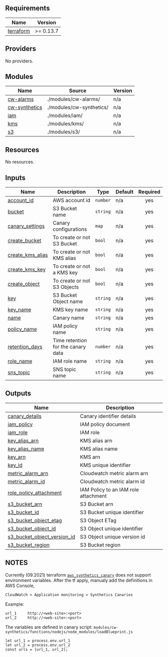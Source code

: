 <!-- BEGIN_TF_DOCS -->
## Requirements

| Name | Version |
|------|---------|
| <a name="requirement_terraform"></a> [terraform](#requirement\_terraform) | >= 0.13.7 |

## Providers

No providers.

## Modules

| Name | Source | Version |
|------|--------|---------|
| <a name="module_cw-alarms"></a> [cw-alarms](#module\_cw-alarms) | ./modules/cw-alarms/ | n/a |
| <a name="module_cw-synthetics"></a> [cw-synthetics](#module\_cw-synthetics) | ./modules/cw-synthetics/ | n/a |
| <a name="module_iam"></a> [iam](#module\_iam) | ./modules/iam/ | n/a |
| <a name="module_kms"></a> [kms](#module\_kms) | ./modules/kms/ | n/a |
| <a name="module_s3"></a> [s3](#module\_s3) | ./modules/s3/ | n/a |

## Resources

No resources.

## Inputs

| Name | Description | Type | Default | Required |
|------|-------------|------|---------|:--------:|
| <a name="input_account_id"></a> [account\_id](#input\_account\_id) | AWS account id | `number` | n/a | yes |
| <a name="input_bucket"></a> [bucket](#input\_bucket) | S3 Bucket name | `string` | n/a | yes |
| <a name="input_canary_settings"></a> [canary\_settings](#input\_canary\_settings) | Canary configurations | `map` | n/a | yes |
| <a name="input_create_bucket"></a> [create\_bucket](#input\_create\_bucket) | To create or not S3 Bucket | `bool` | n/a | yes |
| <a name="input_create_kms_alias"></a> [create\_kms\_alias](#input\_create\_kms\_alias) | To create or not KMS alias | `bool` | n/a | yes |
| <a name="input_create_kms_key"></a> [create\_kms\_key](#input\_create\_kms\_key) | To create or not a KMS key | `bool` | n/a | yes |
| <a name="input_create_object"></a> [create\_object](#input\_create\_object) | To create or not S3 Objects | `bool` | n/a | yes |
| <a name="input_key"></a> [key](#input\_key) | S3 Bucket Object name | `string` | n/a | yes |
| <a name="input_key_name"></a> [key\_name](#input\_key\_name) | KMS key name | `string` | n/a | yes |
| <a name="input_name"></a> [name](#input\_name) | Canary name | `string` | n/a | yes |
| <a name="input_policy_name"></a> [policy\_name](#input\_policy\_name) | IAM policy name | `string` | n/a | yes |
| <a name="input_retention_days"></a> [retention\_days](#input\_retention\_days) | Time retention for the canary data | `number` | n/a | yes |
| <a name="input_role_name"></a> [role\_name](#input\_role\_name) | IAM role name | `string` | n/a | yes |
| <a name="input_sns_topic"></a> [sns\_topic](#input\_sns\_topic) | SNS topic name | `string` | n/a | yes |

## Outputs

| Name | Description |
|------|-------------|
| <a name="output_canary_details"></a> [canary\_details](#output\_canary\_details) | Canary identifier details |
| <a name="output_iam_policy"></a> [iam\_policy](#output\_iam\_policy) | IAM policy document |
| <a name="output_iam_role"></a> [iam\_role](#output\_iam\_role) | IAM role |
| <a name="output_key_alias_arn"></a> [key\_alias\_arn](#output\_key\_alias\_arn) | KMS alias arn |
| <a name="output_key_alias_name"></a> [key\_alias\_name](#output\_key\_alias\_name) | KMS alias name |
| <a name="output_key_arn"></a> [key\_arn](#output\_key\_arn) | KMS arn |
| <a name="output_key_id"></a> [key\_id](#output\_key\_id) | KMS unique identifier |
| <a name="output_metric_alarm_arn"></a> [metric\_alarm\_arn](#output\_metric\_alarm\_arn) | Cloudwatch metric alarm arn |
| <a name="output_metric_alarm_id"></a> [metric\_alarm\_id](#output\_metric\_alarm\_id) | Cloudwatch metric alarm id |
| <a name="output_role_policy_attachment"></a> [role\_policy\_attachment](#output\_role\_policy\_attachment) | IAM Policy to an IAM role attachment |
| <a name="output_s3_bucket_arn"></a> [s3\_bucket\_arn](#output\_s3\_bucket\_arn) | S3 Bucket arn |
| <a name="output_s3_bucket_id"></a> [s3\_bucket\_id](#output\_s3\_bucket\_id) | S3 Bucket unique identifier |
| <a name="output_s3_bucket_object_etag"></a> [s3\_bucket\_object\_etag](#output\_s3\_bucket\_object\_etag) | S3 Object ETag |
| <a name="output_s3_bucket_object_id"></a> [s3\_bucket\_object\_id](#output\_s3\_bucket\_object\_id) | S3 Object unique identifier |
| <a name="output_s3_bucket_object_version_id"></a> [s3\_bucket\_object\_version\_id](#output\_s3\_bucket\_object\_version\_id) | S3 Object unique version id |
| <a name="output_s3_bucket_region"></a> [s3\_bucket\_region](#output\_s3\_bucket\_region) | S3 Bucket region |
<!-- END_TF_DOCS -->

## NOTES

Currently (09.2021) terraform [```aws_synthetics_canary```](https://registry.terraform.io/providers/hashicorp/aws/latest/docs/resources/synthetics_canary) does not support environment variables. After the tf apply, manualy add the definitions in AWS Console, 

```
CloudWatch > Application monitoring > Synthetics Canaries
```

Example:

```
url_1     http://<web-site>:<port>
url_2     http://<web-site>:<port>

```

 
The variables are defined in canary script:
``` modules/cw-synthetics/functions/nodejs/node_modules/loadBlueprint.js ```

```
let url_1 = process.env.url_1
let url_2 = process.env.url_2
const urls = [url_1, url_2];
```

